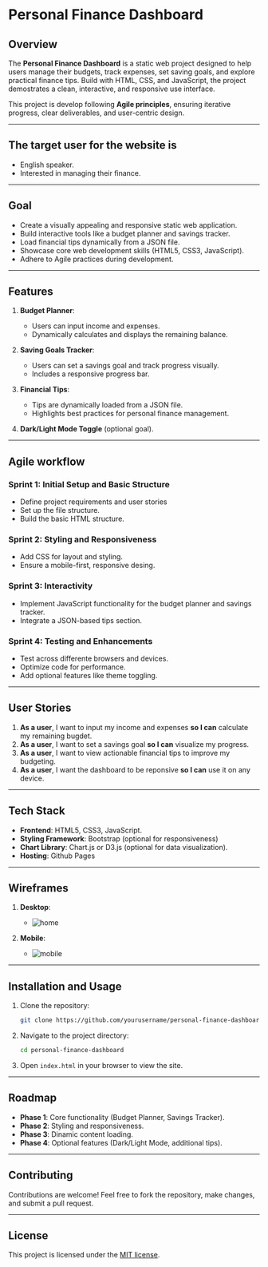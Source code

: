 # Personal Finance Dashboard

## Overview

The **Personal Finance Dashboard** is a static web project designed to help users manage their budgets, track expenses, set saving goals, and explore practical finance tips. Build with HTML, CSS, and JavaScript, the project demostrates a clean, interactive, and responsive use interface.

This project is develop following **Agile principles**, ensuring iterative progress, clear deliverables, and user-centric design.

---

## The target user for the website is

- English speaker.
- Interested in managing their finance.

---

## Goal

- Create a visually appealing and responsive static web application.
- Build interactive tools like a budget planner and savings tracker.
- Load financial tips dynamically from a JSON file.
- Showcase core web development skills (HTML5, CSS3, JavaScript).
- Adhere to Agile practices during development.

---

## Features

1. **Budget Planner**:

   - Users can input income and expenses.
   - Dynamically calculates and displays the remaining balance.

2. **Saving Goals Tracker**:

   - Users can set a savings goal and track progress visually.
   - Includes a responsive progress bar.

3. **Financial Tips**:

   - Tips are dynamically loaded from a JSON file.
   - Highlights best practices for personal finance management.

4. **Dark/Light Mode Toggle** (optional goal).

---

## Agile workflow

### Sprint 1: Initial Setup and Basic Structure

- Define project requirements and user stories
- Set up the file structure.
- Build the basic HTML structure.

### Sprint 2: Styling and Responsiveness

- Add CSS for layout and styling.
- Ensure a mobile-first, responsive desing.

### Sprint 3: Interactivity

- Implement JavaScript functionality for the budget planner and savings tracker.
- Integrate a JSON-based tips section.

### Sprint 4: Testing and Enhancements

- Test across differente browsers and devices.
- Optimize code for performance.
- Add optional features like theme toggling.

---

## User Stories

1. **As a user**, I want to input my income and expenses **so I can** calculate my remaining bugdet.
2. **As a user**, I want to set a savings goal **so I can** visualize my progress.
3. **As a user**, I want to view actionable financial tips to improve my budgeting.
4. **As a user**, I want the dashboard to be reponsive **so I can** use it on any device.

---

## Tech Stack

- **Frontend**: HTML5, CSS3, JavaScript.
- **Styling Framework**: Bootstrap (optional for responsiveness)
- **Chart Library**: Chart.js or D3.js (optional for data visualization).
- **Hosting**: Github Pages

---

## Wireframes

1. **Desktop**:

   - ![home](./readme_images/desktop.png)

2. **Mobile**:

   - ![mobile](./readme_images/mobile.png)

---

## Installation and Usage

1. Clone the repository:

   ```bash
   git clone https://github.com/yourusername/personal-finance-dashboard.git
   ```

2. Navigate to the project directory:

   ```bash
   cd personal-finance-dashboard
   ```

3. Open `index.html` in your browser to view the site.

---

## Roadmap

- **Phase 1**: Core functionality (Budget Planner, Savings Tracker).
- **Phase 2**: Styling and responsiveness.
- **Phase 3**: Dinamic content loading.
- **Phase 4**: Optional features (Dark/Light Mode, additional tips).

---

## Contributing

Contributions are welcome! Feel free to fork the repository, make changes, and submit a pull request.

---

## License

This project is licensed under the [MIT license](LICENSE).
